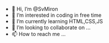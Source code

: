 - 👋 Hi, I’m @SvMiron
- 👀 I’m interested in coding in free time
- 🌱 I’m currently learning HTML,CSS,JS
- 💞️ I’m looking to collaborate on ...
- 📫 How to reach me ...

<!---
SvMiron/SvMiron is a ✨ special ✨ repository because its `README.md` (this file) appears on your GitHub profile.
You can click the Preview link to take a look at your changes.
--->
